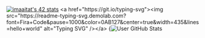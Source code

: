 

[![imaaitat's 42 stats](https://badge.mediaplus.ma/greenbinary/imaaitat)]([https://github.com/oakoudad/badge42](https://github.com/smorayzmaaitat))
<a href="https://git.io/typing-svg"><img src="https://readme-typing-svg.demolab.com?font=Fira+Code&pause=1000&color=0AB127&center=true&width=435&lines=hello+world" alt="Typing SVG" /></a>
{![User GitHub Stats](https://github-readme-stats.vercel.app/api?username=smorayzmaaitat&theme=aura&align=right)



